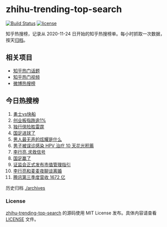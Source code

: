 # zhihu-trending-top-search

[![Build Status](https://github.com/justjavac/zhihu-trending-top-search/workflows/ci/badge.svg?branch=main)](https://github.com/justjavac/zhihu-trending-top-search/actions)
[![license](https://img.shields.io/github/license/justjavac/zhihu-trending-top-search)](https://github.com/justjavac/zhihu-trending-top-search/blob/main/LICENSE)

知乎热搜榜，记录从 2020-11-24 日开始的知乎热搜榜单。每小时抓取一次数据，按天[归档](./archives)。

## 相关项目

- [知乎热门话题](https://github.com/justjavac/zhihu-trending-hot-questions)
- [知乎热门视频](https://github.com/justjavac/zhihu-trending-hot-video)
- [微博热搜榜](https://github.com/justjavac/weibo-trending-hot-search)

## 今日热搜榜

<!-- BEGIN -->
<!-- 最后更新时间 Wed Nov 20 2024 03:10:41 GMT+0800 (China Standard Time) -->

1. [勇士vs快船](https://www.zhihu.com/search?q=%E5%8B%87%E5%A3%ABvs%E5%BF%AB%E8%88%B9)
1. [创业板指跌逾1%](https://www.zhihu.com/search?q=%E5%88%9B%E4%B8%9A%E6%9D%BF%E6%8C%87%E8%B7%8C%E9%80%BE1%25)
1. [独行侠险胜雷霆](https://www.zhihu.com/search?q=%E7%8B%AC%E8%A1%8C%E4%BE%A0%E9%99%A9%E8%83%9C%E9%9B%B7%E9%9C%86)
1. [国足进球了](https://www.zhihu.com/search?q=%E5%9B%BD%E8%B6%B3%E8%BF%9B%E7%90%83%E4%BA%86)
1. [男人最无声的炫耀是什么](https://www.zhihu.com/search?q=%E7%94%B7%E4%BA%BA%E6%9C%80%E6%97%A0%E5%A3%B0%E7%9A%84%E7%82%AB%E8%80%80%E6%98%AF%E4%BB%80%E4%B9%88)
1. [男子被误诊感染 HPV 治疗 10 天花光积蓄](https://www.zhihu.com/search?q=%E7%94%B7%E5%AD%90%E8%A2%AB%E8%AF%AF%E8%AF%8A%E6%84%9F%E6%9F%93%20HPV%20%E6%B2%BB%E7%96%97%2010%20%E5%A4%A9%E8%8A%B1%E5%85%89%E7%A7%AF%E8%93%84)
1. [李行亮 求救信号](https://www.zhihu.com/search?q=%E6%9D%8E%E8%A1%8C%E4%BA%AE%20%E6%B1%82%E6%95%91%E4%BF%A1%E5%8F%B7)
1. [国足赢了](https://www.zhihu.com/search?q=%E5%9B%BD%E8%B6%B3%E8%B5%A2%E4%BA%86)
1. [证监会正式发布市值管理指引](https://www.zhihu.com/search?q=%E8%AF%81%E7%9B%91%E4%BC%9A%E6%AD%A3%E5%BC%8F%E5%8F%91%E5%B8%83%E5%B8%82%E5%80%BC%E7%AE%A1%E7%90%86%E6%8C%87%E5%BC%95)
1. [李行亮和麦麦夜聊谈离婚](https://www.zhihu.com/search?q=%E6%9D%8E%E8%A1%8C%E4%BA%AE%E5%92%8C%E9%BA%A6%E9%BA%A6%E5%A4%9C%E8%81%8A%E8%B0%88%E7%A6%BB%E5%A9%9A)
1. [腾讯第三季度营收 1672 亿](https://www.zhihu.com/search?q=%E8%85%BE%E8%AE%AF%E7%AC%AC%E4%B8%89%E5%AD%A3%E5%BA%A6%E8%90%A5%E6%94%B6%201672%20%E4%BA%BF)

<!-- END -->

历史归档 [./archives](./archives)

### License

[zhihu-trending-top-search](https://github.com/justjavac/zhihu-trending-top-search) 的源码使用 MIT License
发布。具体内容请查看 [LICENSE](./LICENSE) 文件。
